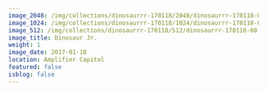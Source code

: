 ```yaml
---
image_2048: /img/collections/dinosaurrr-170118/2048/dinosaurrr-170118-08.jpg
image_1024: /img/collections/dinosaurrr-170118/1024/dinosaurrr-170118-08.jpg
image_512: /img/collections/dinosaurrr-170118/512/dinosaurrr-170118-08.jpg
image_title: Dinosaur Jr.
weight: 1
image_date: 2017-01-18
location: Amplifier Capitol
featured: false
isblog: false
---
```

